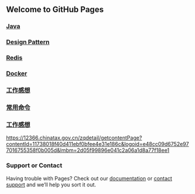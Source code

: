 ## Welcome to GitHub Pages


### [Java](./java/algorithm.md)

### [Design Pattern](./Design&#32;Pattern/index.md)

### [Redis](./Redis/Redis.md)

### [Docker](./docker/docker.md)

### [工作感想](./work/work.md)

### [常用命令](./常用命令/index.md)

### [工作感想](./tmp/tmp.md)


https://12366.chinatax.gov.cn/zqdetail/getcontentPage?contentId=11738018f40d411ebf0bfee4e31e186c&logoid=e48cc09d6752e977016755358f0b005d&lmbm=2d05f99896e041c2a06a1d8a77f18ee1


### Support or Contact

Having trouble with Pages? Check out our [documentation](https://help.github.com/categories/github-pages-basics/) or [contact support](sunxiaowei199325@163.com) and we’ll help you sort it out.
